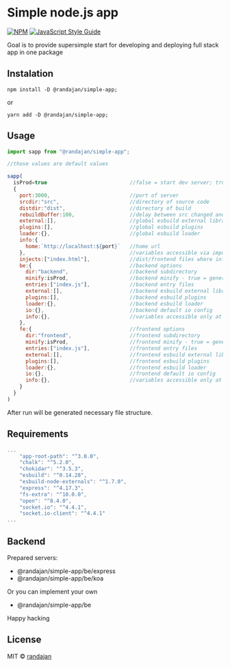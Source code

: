 # Simple node.js app

[![NPM](https://img.shields.io/npm/v/@randajan/simple-app.svg)](https://www.npmjs.com/package/@randajan/simple-lib) [![JavaScript Style Guide](https://img.shields.io/badge/code_style-standard-brightgreen.svg)](https://standardjs.com)

Goal is to provide supersimple start for developing and deploying full stack app in one package

## Instalation

```console
npm install -D @randajan/simple-app;
```

or

```console
yarn add -D @randajan/simple-app;
```

## Usage

```javascript
import sapp from "@randajan/simple-app";

//those values are default values

sapp(
  isProd=true                           //false = start dev server; true = generate minify build and start prod server
  {
    port:3000,                          //port of server
    srcdir:"src",                       //directory of source code
    distdir:"dist",                     //directory of build
    rebuildBuffer:100,                  //delay between src changed and rebuild happend
    external:[],                        //global esbuild external libraries
    plugins:[],                         //global esbuild plugins
    loader:{},                          //global esbuild loader
    info:{
      home:`http://localhost:${port}`   //home url
    },                                  //variables accessible via import info from "@randajan/simple-app/info"
    injects:["index.html"],             //dist/frontend files where info variables will be injected between brackets {{name}}
    be:{                                //backend options
      dir:"backend",                    //backend subdirectory
      minify:isProd,                    //backend minify - true = generate minify build; if null then isProd 
      entries:["index.js"],             //backend entry files
      external:[],                      //backend esbuild external libraries
      plugins:[],                       //backend esbuild plugins
      loader:{},                        //backend esbuild loader
      io:{},                            //backend default io config
      info:{},                          //variables accessible only at backend via import info from "@randajan/simple-app/info"
    },
    fe:{                                //frontend options
      dir:"frontend",                   //frontend subdirectory
      minify:isProd,                    //frontend minify - true = generate minify build; if null then isProd 
      entries:["index.js"],             //frontend entry files
      external:[],                      //frontend esbuild external libraries
      plugins:[],                       //frontend esbuild plugins
      loader:{},                        //frontend esbuild loader
      io:{},                            //frontend default io config
      info:{},                          //variables accessible only at frontend via import info from "@randajan/simple-app/info"
    }
  }
)

```

After run will be generated necessary file structure.

## Requirements

```javascript
...
    "app-root-path": "^3.0.0",
    "chalk": "^5.2.0",
    "chokidar": "^3.5.3",
    "esbuild": "^0.14.28",
    "esbuild-node-externals": "^1.7.0",
    "express": "^4.17.3",
    "fs-extra": "^10.0.0",
    "open": "^8.4.0",
    "socket.io": "^4.4.1",
    "socket.io-client": "^4.4.1"
...
```

## Backend
Prepared servers:

- @randajan/simple-app/be/express
- @randajan/simple-app/be/koa

Or you can implement your own 
- @randajan/simple-app/be

Happy hacking

## License

MIT © [randajan](https://github.com/randajan)